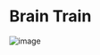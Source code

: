 # Brain Train

![image](https://github.com/user-attachments/assets/24c62527-ee2f-4db6-abc6-b632a0ce21fe)
